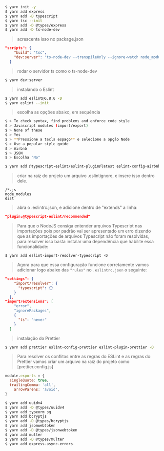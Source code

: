 ```bash
$ yarn init -y
$ yarn add express
$ yarn add -D typescript
$ yarn tsc --init
$ yarn add -D @types/express
$ yarn add -D ts-node-dev
```
> acrescenta isso no package.json
```json
"scripts": {
    "build": "tsc",
    "dev:server": "ts-node-dev --transpileOnly --ignore-watch node_modules src/server.ts",
  }
```
> rodar o servidor ts como o ts-node-dev
```bash
$ yarn dev:server
```
> instalando o Eslint
```bash
$ yarn add eslint@6.8.0 -D
$ yarn eslint --init
```
> escolha as opções abaixo, em sequência
```bash
$ > To check syntax, find problems and enforce code style
$ > Javascript modules (import/export)
$ > None of these
$ > Yes
$ > **Pressione a tecla espaço** e selecione a opção Node
$ > Use a popular style guide
$ > Airbnb
$ > JSON
$ > Escolha "No"
```
```bash
$ yarn add @typescript-eslint/eslint-plugin@latest eslint-config-airbnb-base@latest eslint-plugin-import@^2.21.2 @typescript-eslint/parser@latest -D
```
> criar na raiz do projeto um arquivo .eslintignore, e insere isso dentro dele.
```
/*.js
node_modules
dist
```
> abra o .eslintrc.json, e adicione dentro de "extends" a linha:
```json
"plugin:@typescript-eslint/recommended"
```
> Para que o NodeJS consiga entender arquivos Typescript nas importações pois por padrão vai ser apresentado um erro dizendo que as importações de arquivos Typescript não foram resolvidas, para resolver isso basta instalar uma dependência que habilite essa funcionalidade:
```
$ yarn add eslint-import-resolver-typescript -D
```
> Agora para que essa configuração funcione corretamente vamos adicionar logo abaixo das `"rules"` no `.eslintrc.json` o seguinte:
```json
"settings": {
    "import/resolver": {
      "typescript": {}
    }
  },
"import/extensions": [
    "error",
    "ignorePackages",
    {
      "ts": "never"
    }
  ]
```
> instalação do Prettier
```bash
$ yarn add prettier eslint-config-prettier eslint-plugin-prettier -D
```

> Para resolver os conflitos entre as regras do ESLint e as regras do Prettier vamos criar um arquivo na raiz do projeto como [prettier.config.js]
```js
module.exports = {
  singleQuote: true,
  trailingComma: 'all',
	arrowParens: 'avoid',
}
```
```bash
$ yarn add uuidv4
$ yarn add -D @types/uuidv4
$ yarn add typeorm pg
$ yarn add bcryptjs
$ yarn add -D @types/bcryptjs
$ yarn add jsonwebtoken
$ yarn add -D @types/jsonwebtoken
$ yarn add multer
$ yarn add -D @types/multer
$ yarn add express-async-errors
```

